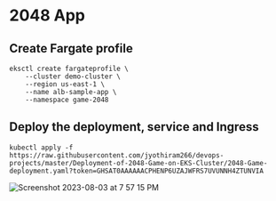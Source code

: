 # 2048 App

## Create Fargate profile

```
eksctl create fargateprofile \
    --cluster demo-cluster \
    --region us-east-1 \
    --name alb-sample-app \
    --namespace game-2048
```

## Deploy the deployment, service and Ingress

```
kubectl apply -f https://raw.githubusercontent.com/jyothiram266/devops-projects/master/Deployment-of-2048-Game-on-EKS-Cluster/2048-Game-deployment.yaml?token=GHSAT0AAAAAACPHENP6UZAJWFRS7UVUNNH4ZTUNVIA
```



![Screenshot 2023-08-03 at 7 57 15 PM](https://github-production-user-asset-6210df.s3.amazonaws.com/43399466/258144320-93b06a9f-67f9-404f-b0ad-18e3095b7353.png?X-Amz-Algorithm=AWS4-HMAC-SHA256&X-Amz-Credential=AKIAVCODYLSA53PQK4ZA%2F20240620%2Fus-east-1%2Fs3%2Faws4_request&X-Amz-Date=20240620T175630Z&X-Amz-Expires=300&X-Amz-Signature=5afaa48e64d700fdaddfe6a2cc87a8a454ce2b64d5aeed84d9d09d006d161cc9&X-Amz-SignedHeaders=host&actor_id=112464539&key_id=0&repo_id=655550654)
